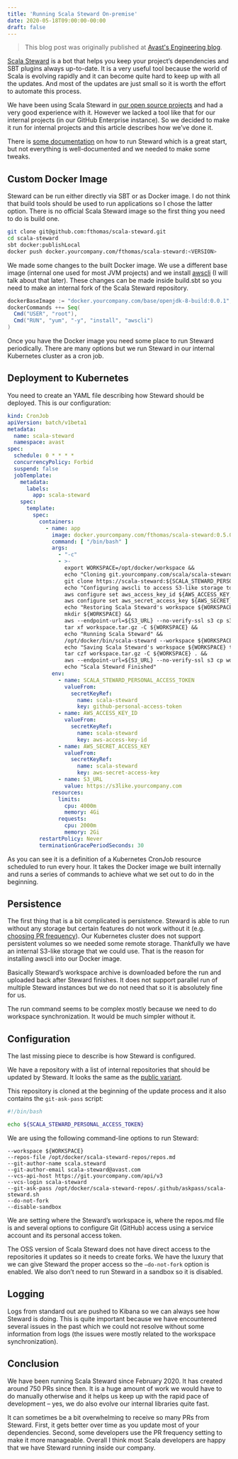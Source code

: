```yaml
---
title: 'Running Scala Steward On-premise'
date: 2020-05-18T09:00:00-00:00
draft: false
---
```


> This blog post was originally published at [Avast's Engineering blog](https://engineering.avast.io/running-scala-steward-on-premise/).

[Scala Steward](https://github.com/fthomas/scala-steward) is a bot that helps you keep your project’s dependencies and SBT plugins always up-to-date.
It is a very useful tool because the world of Scala is evolving rapidly and it can become quite hard to keep up with all the updates. And most of the
updates are just small so it is worth the effort to automate this process.

We have been using Scala Steward in [our open source projects](https://github.com/avast/scala-server-toolkit) and had a very good experience with it.
However we lacked a tool like that for our internal projects (in our GitHub Enterprise instance). So we decided to make it run for internal projects
and this article describes how we’ve done it.

There is [some documentation](https://github.com/fthomas/scala-steward/blob/master/docs/running.md) on how to run Steward which is a great start, but
not everything is well-documented and we needed to make some tweaks.

## Custom Docker Image

Steward can be run either directly via SBT or as Docker image. I do not think that build tools should be used to run applications so I chose the
latter option. There is no official Scala Steward image so the first thing you need to do is build one.

```bash
git clone git@github.com:fthomas/scala-steward.git
cd scala-steward
sbt docker:publishLocal
docker push docker.yourcompany.com/fthomas/scala-steward:<VERSION>
```

We made some changes to the built Docker image. We use a different base image (internal one used for most JVM projects) and we
install [awscli](https://aws.amazon.com/cli/) (I will talk about that later). These changes can be made inside build.sbt so you need to make an
internal fork of the Scala Steward repository.

```scala
dockerBaseImage := "docker.yourcompany.com/base/openjdk-8-build:0.0.1",
dockerCommands ++= Seq(
  Cmd("USER", "root"),
  Cmd("RUN", "yum", "-y", "install", "awscli")
)
```

Once you have the Docker image you need some place to run Steward periodically. There are many options but we run Steward in our internal Kubernetes
cluster as a cron job.

## Deployment to Kubernetes

You need to create an YAML file describing how Steward should be deployed. This is our configuration:

```yaml
kind: CronJob
apiVersion: batch/v1beta1
metadata:
  name: scala-steward
  namespace: avast
spec:
  schedule: 0 * * * *
  concurrencyPolicy: Forbid
  suspend: false
  jobTemplate:
    metadata:
      labels:
        app: scala-steward
    spec:
      template:
        spec:
          containers:
            - name: app
              image: docker.yourcompany.com/fthomas/scala-steward:0.5.0-16e5d3bd
              command: [ "/bin/bash" ]
              args:
                - "-c"
                - >-
                  export WORKSPACE=/opt/docker/workspace &&
                  echo "Cloning git.yourcompany.com/scala/scala-steward-repos.git" &&
                  git clone https://scala-steward:${SCALA_STEWARD_PERSONAL_ACCESS_TOKEN}@git.yourcompany.com/scala/scala-steward-repos.git &&
                  echo "Configuring awscli to access S3-like storage to sync Scala Steward's workspace" &&
                  aws configure set aws_access_key_id ${AWS_ACCESS_KEY_ID} &&
                  aws configure set aws_secret_access_key ${AWS_SECRET_ACCESS_KEY} &&
                  echo "Restoring Scala Steward's workspace ${WORKSPACE} from S3: ${S3_URL} s3://scala-steward" &&
                  mkdir ${WORKSPACE} &&
                  aws --endpoint-url=${S3_URL} --no-verify-ssl s3 cp s3://scala-steward/workspace.tar.gz workspace.tar.gz &&
                  tar xf workspace.tar.gz -C ${WORKSPACE} &&
                  echo "Running Scala Steward" &&
                  /opt/docker/bin/scala-steward --workspace ${WORKSPACE} --repos-file /opt/docker/scala-steward-repos/repos.md --git-author-name scala.steward --git-author-email scala-steward@avast.com --vcs-api-host https://git.yourcompany.com/api/v3 --vcs-login scala-steward --git-ask-pass /opt/docker/scala-steward-repos/.github/askpass/scala-steward.sh --do-not-fork --disable-sandbox &&
                  echo "Saving Scala Steward's workspace ${WORKSPACE} to S3: ${S3_URL} s3://scala-steward" &&
                  tar czf workspace.tar.gz -C ${WORKSPACE} . &&
                  aws --endpoint-url=${S3_URL} --no-verify-ssl s3 cp workspace.tar.gz s3://scala-steward/ &&
                  echo "Scala Steward Finished"
              env:
                - name: SCALA_STEWARD_PERSONAL_ACCESS_TOKEN
                  valueFrom:
                    secretKeyRef:
                      name: scala-steward
                      key: github-personal-access-token
                - name: AWS_ACCESS_KEY_ID
                  valueFrom:
                    secretKeyRef:
                      name: scala-steward
                      key: aws-access-key-id
                - name: AWS_SECRET_ACCESS_KEY
                  valueFrom:
                    secretKeyRef:
                      name: scala-steward
                      key: aws-secret-access-key
                - name: S3_URL
                  value: https://s3like.yourcompany.com
              resources:
                limits:
                  cpu: 4000m
                  memory: 4Gi
                requests:
                  cpu: 2000m
                  memory: 2Gi
          restartPolicy: Never
          terminationGracePeriodSeconds: 30
```

As you can see it is a definition of a Kubernetes CronJob resource scheduled to run every hour. It takes the Docker image we built internally and runs
a series of commands to achieve what we set out to do in the beginning.

## Persistence

The first thing that is a bit complicated is persistence. Steward is able to run without any storage but certain features do not work without it (e.g.
[choosing PR frequency](https://github.com/fthomas/scala-steward/blob/master/docs/repo-specific-configuration.md)). Our Kubernetes cluster does not
support persistent volumes so we needed some remote storage. Thankfully we have an internal S3-like storage that we could use. That is the reason for
installing awscli into our Docker image.

Basically Steward’s workspace archive is downloaded before the run and uploaded back after Steward finishes. It does not support parallel run of
multiple Steward instances but we do not need that so it is absolutely fine for us.

The run command seems to be complex mostly because we need to do workspace synchronization. It would be much simpler without it.

## Configuration

The last missing piece to describe is how Steward is configured.

We have a repository with a list of internal repositories that should be updated by Steward. It looks the same as
the [public variant](https://github.com/scala-steward-org/repos/blob/master/repos-github.md).

This repository is cloned at the beginning of the update process and it also contains the `git-ask-pass` script:

```bash
#!/bin/bash

echo ${SCALA_STEWARD_PERSONAL_ACCESS_TOKEN}
```

We are using the following command-line options to run Steward:

```
--workspace ${WORKSPACE}
--repos-file /opt/docker/scala-steward-repos/repos.md
--git-author-name scala.steward
--git-author-email scala-steward@avast.com
--vcs-api-host https://git.yourcompany.com/api/v3
--vcs-login scala-steward
--git-ask-pass /opt/docker/scala-steward-repos/.github/askpass/scala-steward.sh
--do-not-fork
--disable-sandbox
```

We are setting where the Steward’s workspace is, where the repos.md file is and several options to configure Git (GitHub) access using a service
account and its personal access token.

The OSS version of Scala Steward does not have direct access to the repositories it updates so it needs to create forks. We have the luxury that we
can give Steward the proper access so the `–do-not-fork` option is enabled. We also don’t need to run Steward in a sandbox so it is disabled.

## Logging

Logs from standard out are pushed to Kibana so we can always see how Steward is doing. This is quite important because we have encountered several
issues in the past which we could not resolve without some information from logs (the issues were mostly related to the workspace synchronization).

## Conclusion

We have been running Scala Steward since February 2020. It has created around 750 PRs since then. It is a huge amount of work we would have to do
manually otherwise and it helps us keep up with the rapid pace of development – yes, we do also evolve our internal libraries quite fast.

It can sometimes be a bit overwhelming to receive so many PRs from Steward. First, it gets better over time as you update most of your dependencies.
Second, some developers use the PR frequency setting to make it more manageable. Overall I think most Scala developers are happy that we have Steward
running inside our company.
